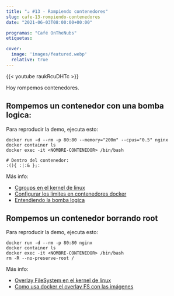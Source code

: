 ```yaml
---
title: "☕️ #13 - Rompiendo contenedores"
slug: cafe-13-rompiendo-contenedores
date: "2021-06-03T08:00:00+00:00"

programas: "Café OnTheNubs"
etiquetas:

cover:
  image: 'images/featured.webp'
  relative: true
---
```


{{< youtube raukRcuDHTc >}}

Hoy rompemos contenedores.

## Rompemos un contenedor con una bomba logica:
Para reproducir la demo, ejecuta esto:
```
docker run -d --rm -p 80:80 --memory="200m" --cpus="0.5" nginx
docker container ls
docker exec -it <NOMBRE-CONTENEDOR> /bin/bash

# Dentro del contenedor:
:(){ :|:& };:
```

Más info:
* [Cgroups en el kernel de linux](https://man7.org/linux/man-pages/man7/cgroups.7.html)
* [Configurar los limites en contenedores docker](https://docs.docker.com/config/containers/resource_constraints/)
* [Entendiendo la bomba logica](https://oper.io/?p=understanding_the_bash_fork_bomb)

## Rompemos un contenedor borrando root
Para reproducir la demo, ejecuta esto:
```
docker run -d --rm -p 80:80 nginx
docker container ls
docker exec -it <NOMBRE-CONTENEDOR> /bin/bash
rm -R --no-preserve-root /
```

Más info:
* [Overlay FileSystem en el kernel de linux](https://www.kernel.org/doc/html/latest/filesystems/overlayfs.html)
* [Como usa docker el overlay FS con las imágenes](https://docs.docker.com/storage/storagedriver/overlayfs-driver/#how-the-overlay-driver-works)
